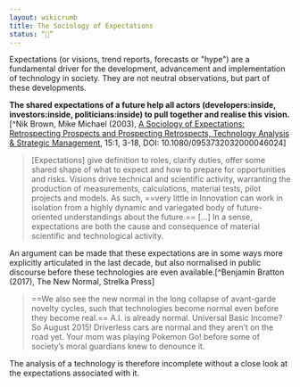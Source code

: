 ```yaml
---
layout: wikicrumb 
title: The Sociology of Expectations
status: “🌿”
---
```


Expectations (or visions, trend reports, forecasts or "hype") are a fundamental driver for the development, advancement and implementation of technology in society. They are not neutral observations, but part of these developments.

**The shared expectations of a future help all actors (developers:inside, investors:inside, politicians:inside) to pull together and realise this vision.**[^Nik Brown, Mike Michael (2003), [A Sociology of Expectations: Retrospecting Prospects and Prospecting Retrospects, Technology Analysis & Strategic Management](https://www.tandfonline.com/doi/abs/10.1080/0953732032000046024), 15:1, 3-18, DOI: 10.1080/0953732032000046024]

> [Expectations] give definition to roles, clarify duties, offer some shared shape of what to expect and how to prepare for opportunities and risks. Visions drive technical and scientific activity, warranting the production of measurements, calculations, material tests, pilot projects and models. As such, ==very little in Innovation can work in isolation from a highly dynamic and variegated body of future-oriented understandings about the future.== […] In a sense, expectations are both the cause and consequence of material scientific and technological activity.

An argument can be made that these expectations are in some ways more explicitly articulated in the last decade, but also normalised in public discourse before these technologies are even available.[^Benjamin Bratton (2017), The New Normal, Strelka Press]

> ==We also see the new normal in the long collapse of avant-garde novelty cycles, such that technologies become normal even before they become real.== A.I. is already normal. Universal Basic Income? So August 2015! Driverless cars are normal and they aren’t on the road yet. Your mom was playing Pokemon Go! before some of society’s moral guardians knew to denounce it.

The analysis of a technology is therefore incomplete without a close look at the expectations associated with it.